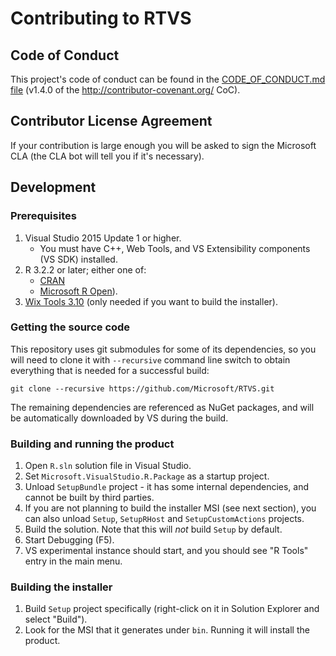 # Contributing to RTVS

## Code of Conduct
This project's code of conduct can be found in the
[CODE_OF_CONDUCT.md file](https://github.com/Microsoft/RTVS/blob/master/CODE_OF_CONDUCT.md)
(v1.4.0 of the http://contributor-covenant.org/ CoC).

## Contributor License Agreement
If your contribution is large enough you will be asked to sign the Microsoft CLA (the CLA bot will tell you if it's necessary).

## Development

### Prerequisites

1. Visual Studio 2015 Update 1 or higher.
   - You must have C++, Web Tools, and VS Extensibility components (VS SDK) installed.
1. R 3.2.2 or later; either one of:
   - [CRAN](https://cran.r-project.org/bin/windows/)
   - [Microsoft R Open](https://mran.revolutionanalytics.com/open/)).
1. [Wix Tools 3.10](https://wix.codeplex.com/releases/view/617257) (only needed if you want to build the installer).

### Getting the source code

This repository uses git submodules for some of its dependencies, so you will need to clone it with `--recursive` command line
switch to obtain everything that is needed for a successful build:

```shell
git clone --recursive https://github.com/Microsoft/RTVS.git
```

The remaining dependencies are referenced as NuGet packages, and will be automatically downloaded by VS during the build.

### Building and running the product

1. Open `R.sln` solution file in Visual Studio.
1. Set `Microsoft.VisualStudio.R.Package` as a startup project.
1. Unload `SetupBundle` project - it has some internal dependencies, and cannot be built by third parties.
1. If you are not planning to build the installer MSI (see next section), you can also unload `Setup`, `SetupRHost` and `SetupCustomActions` projects.
1. Build the solution. Note that this will _not_ build `Setup` by default.
1. Start Debugging (F5).
1. VS experimental instance should start, and you should see "R Tools" entry in the main menu.

### Building the installer
1. Build `Setup` project specifically (right-click on it in Solution Explorer and select "Build").
1. Look for the MSI that it generates under `bin`. Running it will install the product.

